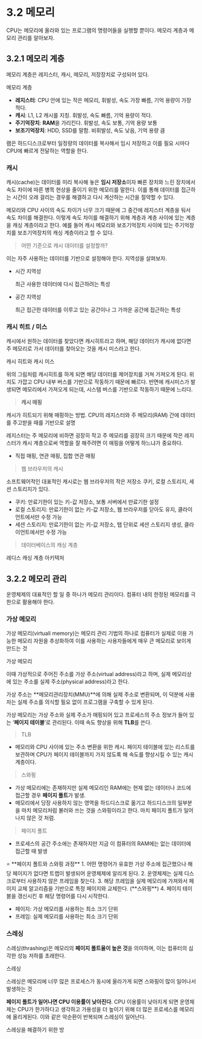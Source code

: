 # 3.2 메모리

CPU는 메모리에 올라와 있는 프로그램의 명령어들을 실행할 뿐이다. 메모리 계층과 메모리 관리를 알아보자.

## 3.2.1 메모리 계층

메모리 계층은 레지스터, 캐시, 메모리, 저장장치로 구성되어 있다.


메모리 계층

- **레지스터**: CPU 안에 있는 작은 메모리, 휘발성, 속도 가장 빠름, 기억 용량이 가장 적다.
- **캐시**: L1, L2 캐시를 지칭. 휘발성, 속도 빠름, 기억 용량이 적다.
- **주기억장치**: **RAM**을 가리킨다. 휘발성, 속도 보통, 기억 용량 보통
- **보조기억장치**: HDD, SSD를 말함. 비휘발성, 속도 낮음, 기억 용량 큼

램은 하드디스크로부터 일정량의 데이터를 복사해서 임시 저장하고 이를 필요 시마다 CPU에 빠르게 전달하는 역할을 한다.

### 캐시

캐시(cache)는 데이터를 미리 복사해 놓은 **임시 저장소**이자 빠른 장치와 느린 장치에서 속도 차이에 따른 병목 현상을 줄이기 위한 메모리를 말한다. 이를 통해 데이터를 접근하는 시간이 오래 걸리는 경우를 해결하고 다시 계산하는 시간을 절약할 수 있다.

메모리와 CPU 사이의 속도 차이가 너무 크기 때문에 그 중간에 레지스터 계층을 둬서 속도 차이를 해결한다.
이렇게 속도 차이를 해결하기 위해 계층과 계층 사이에 있는 계층을 캐싱 계층이라고 한다. 
예를 들어 캐시 메모리와 보조기억장치 사이에 있는 주기억장치를 보조기억장치의 캐싱 계층이라고 할 수 있다.

> 어떤 기준으로 캐시 데이터를 설정할까?
> 

이는 자주 사용하는 데이터를 기반으로 설정해야 한다. 지역성을 살펴보자.

- 시간 지역성
    
    최근 사용한 데이터에 다시 접근하려는 특성
    
- 공간 지역성
    
    최근 접근한 데이터를 이루고 있는 공간이나 그 가까운 공간에 접근하는 특성
    

### 캐시 히트 / 미스

캐시에서 원하는 데이터를 찾았다면 캐시히트라고 하며, 해당 데이터가 캐시에 없다면 주 메모리로 가서 데이터를 찾아오는 것을 캐시 미스라고 한다.


캐시 히트와 캐시 미스

위의 그림처럼 캐시히트를 하게 되면 해당 데이터를 제어장치를 거쳐 가져오게 된다. 위치도 가깝고 CPU 내부 버스를 기반으로 작동하기 때문에 빠르다. 반면에 캐시미스가 발생되면 메모리에서 가져오게 되는데, 시스템 버스를 기반으로 작동하기 때문에 느리다.

> **캐시 매핑**
> 

캐시가 히트되기 위해 매핑하는 방법. CPU의 레지스터와 주 메모리(RAM) 간에 데이터를 주고받을 때를 기반으로 설명

레지스터는 주 메모리에 비하면 굉장히 작고 주 메모리를 굉장히 크기 때문에 작은 레지스터가 캐시 계층으로써 역할을 잘 해주려면 이 매핑을 어떻게 하느냐가 중요하다.

- 직접 매핑, 연관 매핑, 집합 연관 매핑

> 웹 브라우저의 캐시
> 

소프트웨어적인 대표적인 캐시로는 웹 브라우저의 작은 저장소 쿠키, 로컬 스토리지, 세션 스토리지가 있다.

- 쿠키: 만료기한이 있는 키-값 저장소, 보통 서버에서 만료기한 설정
- 로컬 스토리지: 만료기한이 없는 키-값 저장소, 웹 브라우저를 닫아도 유지, 클라이언트에서만 수정 가능
- 세션 스토리지: 만료기한이 없는 키-값 저장소, 탭 단위로 세션 스토리지 생성, 클라이언트에서만 수정 가능

> 데이터베이스의 캐싱 계층
> 


레디스 캐싱 계층 아키텍처

## 3.2.2 메모리 관리

운영체제의 대표적인 할 일 중 하나가 메모리 관리이다. 컴퓨터 내의 한정된 메모리를 극한으로 활용해야 한다.

### 가상 메모리

가상 메모리(virtuali memory)는 메모리 관리 기법의 하나로 컴퓨터가 실제로 이용 가능한 메모리 자원을 추상화하여 이를 사용하는 사용자들에게 매우 큰 메모리로 보이게 만드는 것


가상 메모리

이때 가상적으로 주어진 주소를 가상 주소(virtual address)라고 하며, 실제 메모리상에 있는 주소를 실제 주소(physical address)라고 한다.

가상 주소는 **메모리관리장치(MMU)**에 의해 실제 주소로 변환되며, 이 덕분에 사용자는 실제 주소를 의식할 필요 없이 프로그램을 구축할 수 있게 된다.

가상 메모리는 가상 주소와 실제 주소가 매핑되어 있고 프로세스의 주소 정보가 들어 있는 ‘**페이지 테이블**’로 관리된다. 이때 속도 향상을 위해 **TLB**를 쓴다.

> TLB
> 
- 메모리와 CPU 사이에 있는 주소 변환을 위한 캐시. 페이지 테이블에 있는 리스트를 보관하며 CPU가 페이지 테이블까지 가지 않도록 해 속도를 향상시킬 수 있는 캐시 계층이다.

> 스와핑
> 
- 가상 메모리에는 존재하지만 실제 메모리인 RAM에는 현재 없는 데이터나 코드에 접근할 경우 **페이지 폴트**가 발생.
- 메모리에서 당장 사용하지 않는 영역을 하드디스크로 옮기고 하드디스크의 일부분을 마치 메모리처럼 불러와 쓰는 것을 스와핑이라고 한다. 마치 페이지 폴트가 일어나지 않은 것 처럼.

> 페이지 폴트
> 
- 프로세스의 공간 주소에는 존재하지만 지금 이 컴퓨터의 RAM에는 없는 데이터에 접근할 때 발생

<aside>
⭐ **페이지 폴트와 스와핑 과정**
1. 어떤 명령어가 유효한 가상 주소에 접근했으나 해당 페이지가 없다면 트랩이 발생되어 운영체제에 알리게 된다.
2. 운영체제는 실제 디스크로부터 사용하지 않은 프레임을 찾는다.
3. 해당 프레임을 실제 메모리에 가져와서 페이지 교체 알고리즘을 기반으로 특정 페이지와 교체한다. (**스와핑**)
4. 페이지 테이블을 갱신시킨 후 해당 명령어를 다시 시작한다.

</aside>

- 페이지: 가상 메모리를 사용하는 최소 크기 단위
- 프레임: 실제 메모리를 사용하는 최소 크기 단위

### 스레싱

스레싱(thrashing)은 메모리의 **페이지 폴트율이 높은 것**을 의미하며, 이는 컴퓨터의 심각한 성능 저하를 초래한다.


스레싱

스레싱은 메모리에 너무 많은 프로세스가 동시에 올라가게 되면 스와핑이 많이 일어나서 발생하는 것

**페이지 폴트가 일어나면 CPU 이용률이 낮아진다**. CPU 이용률이 낮아지게 되면 운영체제는 CPU가 한가하다고 생각하고 가용성을 더 높이기 위해 더 많은 프로세스를 메모리에 올리게된다. 이와 같은 악순환이 반복되며 스레싱이 일어난다.

스레싱을 해결하기 위한 방
